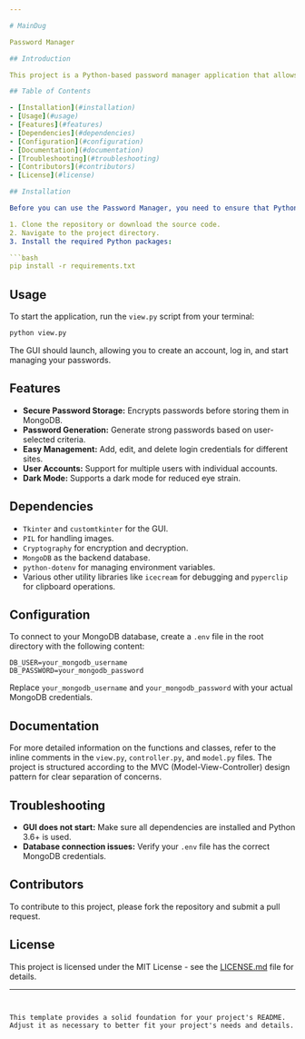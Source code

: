 ```yaml
---

# MainDug

Password Manager

## Introduction

This project is a Python-based password manager application that allows users to securely store and manage their passwords. The application utilizes a graphical user interface (GUI) built with the `customtkinter` and `Tkinter` libraries. It features encryption for secure password storage, with MongoDB as the backend database for persisting user information and passwords.

## Table of Contents

- [Installation](#installation)
- [Usage](#usage)
- [Features](#features)
- [Dependencies](#dependencies)
- [Configuration](#configuration)
- [Documentation](#documentation)
- [Troubleshooting](#troubleshooting)
- [Contributors](#contributors)
- [License](#license)

## Installation

Before you can use the Password Manager, you need to ensure that Python 3.6 or later is installed on your system. You also need MongoDB set up either locally or in the cloud. Follow these steps to install the application:

1. Clone the repository or download the source code.
2. Navigate to the project directory.
3. Install the required Python packages:

```bash
pip install -r requirements.txt
```

## Usage

To start the application, run the `view.py` script from your terminal:

```bash
python view.py
```

The GUI should launch, allowing you to create an account, log in, and start managing your passwords.

## Features

- **Secure Password Storage:** Encrypts passwords before storing them in MongoDB.
- **Password Generation:** Generate strong passwords based on user-selected criteria.
- **Easy Management:** Add, edit, and delete login credentials for different sites.
- **User Accounts:** Support for multiple users with individual accounts.
- **Dark Mode:** Supports a dark mode for reduced eye strain.

## Dependencies

- `Tkinter` and `customtkinter` for the GUI.
- `PIL` for handling images.
- `Cryptography` for encryption and decryption.
- `MongoDB` as the backend database.
- `python-dotenv` for managing environment variables.
- Various other utility libraries like `icecream` for debugging and `pyperclip` for clipboard operations.

## Configuration

To connect to your MongoDB database, create a `.env` file in the root directory with the following content:

```
DB_USER=your_mongodb_username
DB_PASSWORD=your_mongodb_password
```

Replace `your_mongodb_username` and `your_mongodb_password` with your actual MongoDB credentials.

## Documentation

For more detailed information on the functions and classes, refer to the inline comments in the `view.py`, `controller.py`, and `model.py` files. The project is structured according to the MVC (Model-View-Controller) design pattern for clear separation of concerns.

## Troubleshooting

- **GUI does not start:** Make sure all dependencies are installed and Python 3.6+ is used.
- **Database connection issues:** Verify your `.env` file has the correct MongoDB credentials.

## Contributors

To contribute to this project, please fork the repository and submit a pull request.

## License

This project is licensed under the MIT License - see the [LICENSE.md](LICENSE.md) file for details.

---
```


This template provides a solid foundation for your project's README. Adjust it as necessary to better fit your project's needs and details.
